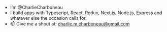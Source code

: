 - I’m @CharlieCharboneau
- I build apps with Typescript, React, Redux, Next.js, Node.js, Express and whatever else the occasion calls for.
- 📫 Give me a shout at: charlie.m.charboneau@gmail.com

<!---
CharlieCharboneau/CharlieCharboneau is a ✨ special ✨ repository because its `README.md` (this file) appears on your GitHub profile.
You can click the Preview link to take a look at your changes.
--->
